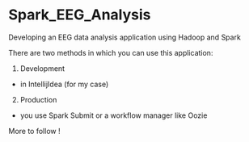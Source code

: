 # Spark_EEG_Analysis
Developing an EEG data analysis application using Hadoop and Spark

There are two methods in which you can use this application:

1) Development
 - in IntellijIdea (for my case)

2) Production
  - you use Spark Submit or a workflow manager like Oozie
  
  
More to follow !
